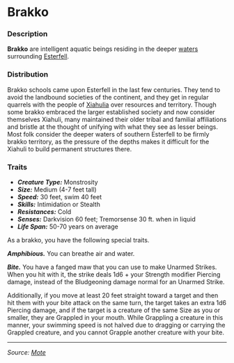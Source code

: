 # Brakko

### Description

**Brakko** are intelligent aquatic beings residing in the deeper [waters](https://github.com/mpanighetti/dnd5e-mote/blob/main/mote/esterfell/waters) surrounding [Esterfell](https://github.com/mpanighetti/dnd5e-mote/blob/main/mote/esterfell/esterfell.md).

### Distribution

Brakko schools came upon Esterfell in the last few centuries. They tend to avoid the landbound societies of the continent, and they get in regular quarrels with the people of [Xiahulia](https://github.com/mpanighetti/dnd5e-mote/blob/main/societies/xiahulia.md) over resources and territory. Though some brakko embraced the larger established society and now consider themselves Xiahuli, many maintained their older tribal and familial affiliations and bristle at the thought of unifying with what they see as lesser beings. Most folk consider the deeper waters of southern Esterfell to be firmly brakko territory, as the pressure of the depths makes it difficult for the Xiahuli to build permanent structures there.

### Traits

- _**Creature Type:**_ Monstrosity
- _**Size:**_ Medium (4-7 feet tall)
- _**Speed:**_ 30 feet, swim 40 feet
- _**Skills:**_ Intimidation or Stealth
- _**Resistances:**_ Cold
- _**Senses:**_ Darkvision 60 feet; Tremorsense 30 ft. when in liquid
- _**Life Span:**_ 50-70 years on average

As a brakko, you have the following special traits.

_**Amphibious.**_ You can breathe air and water.

_**Bite.**_ You have a fanged maw that you can use to make Unarmed Strikes. When you hit with it, the strike deals 1d6 + your Strength modifier Piercing damage, instead of the Bludgeoning damage normal for an Unarmed Strike.

Additionally, if you move at least 20 feet straight toward a target and then hit them with your bite attack on the same turn, the target takes an extra 1d6 Piercing damage, and if the target is a creature of the same Size as you or smaller, they are Grappled in your mouth. While Grappling a creature in this manner, your swimming speed is not halved due to dragging or carrying the Grappled creature, and you cannot Grapple another creature with your bite.


---

_Source: [Mote](https://github.com/mpanighetti/dnd5e-mote)_
